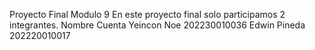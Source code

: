 Proyecto Final Modulo 9
En este proyecto final solo participamos 2 integrantes.
   Nombre          Cuenta
Yeincon Noe    202230010036
Edwin Pineda   202220010017

